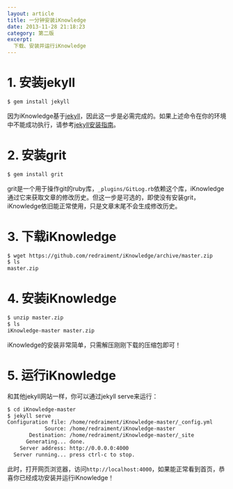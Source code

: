 ```yaml
---
layout: article
title: 一分钟安装iKnowledge
date: 2013-11-28 21:18:23
category: 第二版
excerpt:
  下载、安装并运行iKnowledge
---
```


# 1. 安装jekyll

```bash
$ gem install jekyll
```

因为iKnowledge基于[jekyll](http://jekyllrb.com/)，因此这一步是必需完成的。如果上述命令在你的环境中不能成功执行，请参考[jekyll安装指南]()。

# 2. 安装grit

```bash
$ gem install grit
```

grit是一个用于操作git的ruby库，`_plugins/GitLog.rb`依赖这个库，iKnowledge通过它来获取文章的修改历史。但这一步是可选的，即使没有安装grit，iKnowledge依旧能正常使用，只是文章末尾不会生成修改历史。

# 3. 下载iKnowledge

```bash
$ wget https://github.com/redraiment/iKnowledge/archive/master.zip
$ ls
master.zip
```

# 4. 安装iKnowledge

```bash
$ unzip master.zip
$ ls
iKnowledge-master master.zip
```

iKnowledge的安装非常简单，只需解压刚刚下载的压缩包即可！

# 5. 运行iKnowledge

和其他jekyll网站一样，你可以通过jekyll serve来运行：

```bash
$ cd iKnowledge-master
$ jekyll serve
Configuration file: /home/redraiment/iKnowledge-master/_config.yml
            Source: /home/redraiment/iKnowledge-master
       Destination: /home/redraiment/iKnowledge-master/_site
      Generating... done.
    Server address: http://0.0.0.0:4000
  Server running... press ctrl-c to stop.
```

此时，打开网页浏览器，访问`http://localhost:4000`，如果能正常看到首页，恭喜你已经成功安装并运行iKnowledge！
